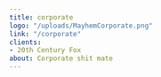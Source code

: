 ```yaml
---
title: corporate
logo: "/uploads/MayhemCorporate.png"
link: "/corporate"
clients:
- 20th Century Fox
about: Corporate shit mate
---
```


